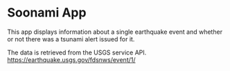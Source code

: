 Soonami App
===========

This app displays information about a single earthquake event and
whether or not there was a tsunami alert issued for it. 

The data is retrieved from the USGS service API.
https://earthquake.usgs.gov/fdsnws/event/1/
